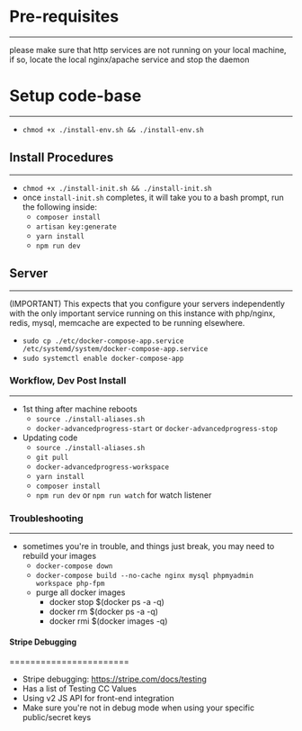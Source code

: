 # Pre-requisites
--------------------------

 please make sure that http services are not running on your local machine, if so, locate the local nginx/apache service and stop the daemon

# Setup code-base
--------------------------
- `chmod +x ./install-env.sh && ./install-env.sh`

## Install Procedures
--------------------------

- `chmod +x ./install-init.sh && ./install-init.sh`
- once `install-init.sh` completes, it will take you to a bash prompt, run the following inside:
  - `composer install`
  - `artisan key:generate`
  - `yarn install`
  - `npm run dev`

## Server
--------------------------

(IMPORTANT) This expects that you configure your servers independently with the only important service running on this instance with php/nginx, redis, mysql, memcache are expected to be running elsewhere.

- `sudo cp ./etc/docker-compose-app.service /etc/systemd/system/docker-compose-app.service`
- `sudo systemctl enable docker-compose-app`

### Workflow, Dev Post Install
--------------------------

- 1st thing after machine reboots
  - `source ./install-aliases.sh`
  - `docker-advancedprogress-start` or `docker-advancedprogress-stop`
- Updating code
  - `source ./install-aliases.sh`
  - `git pull`
  - `docker-advancedprogress-workspace`
  - `yarn install`
  - `composer install`
  - `npm run dev` or `npm run watch` for watch listener

### Troubleshooting
--------------------------
- sometimes you're in trouble, and things just break, you may need to rebuild your images
  - `docker-compose down`
  - `docker-compose build --no-cache nginx mysql phpmyadmin workspace php-fpm`
  - purge all docker images
    - docker stop $(docker ps -a -q)
    - docker rm $(docker ps -a -q)
    - docker rmi $(docker images -q)

#### Stripe Debugging
=======================
- Stripe debugging: https://stripe.com/docs/testing
 - Has a list of Testing CC Values
 - Using v2 JS API for front-end integration
 - Make sure you're not in debug mode when using your specific public/secret keys